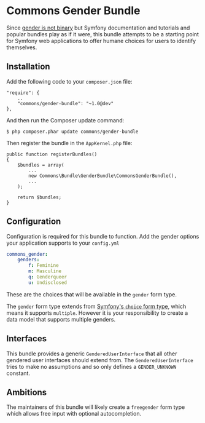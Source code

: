 Commons Gender Bundle
=====================

Since [gender is not binary][1] but Symfony documentation and tutorials and popular
bundles play as if it were, this bundle attempts to be a starting point for Symfony
web applications to offer humane choices for users to identify themselves.

[1]: http://geekfeminism.wikia.com/wiki/Gender_and_sex#Gender

Installation
------------

Add the following code to your ```composer.json``` file:

    "require": {
        ..
        "commons/gender-bundle": "~1.0@dev"
    },

And then run the Composer update command:

    $ php composer.phar update commons/gender-bundle

Then register the bundle in the `AppKernel.php` file:

    public function registerBundles()
    {
        $bundles = array(
            ...
            new Commons\Bundle\GenderBundle\CommonsGenderBundle(),
            ...
        );

        return $bundles;
    }

Configuration
-------------

Configuration is required for this bundle to function. Add the gender options your
application supports to your `config.yml`

```yml
commons_gender:
    genders:
        f: Feminine
        m: Masculine
        q: Genderqueer
        u: Undisclosed
```

These are the choices that will be available in the `gender` form type.

The `gender` form type extends from [Symfony's `choice` form type][2], which means it
supports `multiple`. However it is your responsibility to create a data model that
supports multiple genders.

[2]: http://symfony.com/doc/current/reference/forms/types/choice.html

Interfaces
----------

This bundle provides a generic `GenderedUserInterface` that all other gendered user
interfaces should extend from. The `GenderedUserInterface` tries to make no assumptions
and so only defines a `GENDER_UNKNOWN` constant.

Ambitions
---------

The maintainers of this bundle will likely create a `freegender` form type which allows
free input with optional autocompletion.
